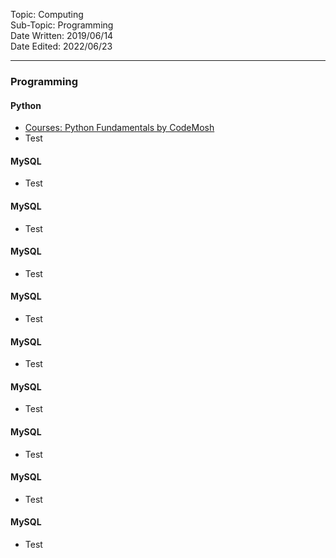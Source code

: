 Topic: Computing<br>
Sub-Topic: Programming<br>
Date Written: 2019/06/14<br>
Date Edited: 2022/06/23<br>

---

### Programming

#### Python

- [Courses: Python Fundamentals by CodeMosh](/com_program/com_program_python.md?id=Courses-Python-Fundamentals-by-CodeMosh)<br>
- Test

#### MySQL

- Test

#### MySQL

- Test

#### MySQL

- Test

#### MySQL

- Test

#### MySQL

- Test

#### MySQL

- Test

#### MySQL

- Test
  
#### MySQL

- Test

#### MySQL

- Test